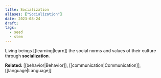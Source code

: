 ```yaml
---
title: Socialization
aliases: ["Socialization"]
date: 2023-08-24
draft:
tags:
  - seed
  - stem
---
```


Living beings [[learning|learn]] the social norms and values of their culture through **socialization**. 

**Related:** [[behavior|Behavior]], [[communication|Communication]], [[language|Language]]